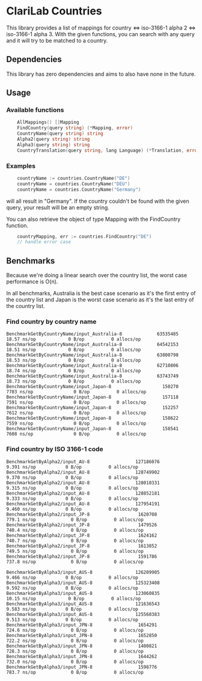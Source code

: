 # ClariLab Countries

This library provides a list of mappings for country <=> iso-3166-1 alpha 2 <=> iso-3166-1 alpha 3.
With the given functions, you can search with any query and it will try to be matched to a country.

## Dependencies

This library has zero dependencies and aims to also have none in the future.

## Usage

### Available functions

```go
    AllMappings() []Mapping
    FindCountry(query string) (*Mapping, error)
    CountryName(query string) string
    Alpha2(query string) string
    Alpha3(query string) string
    CountryTranslation(query string, lang Language) (*Translation, error)
```

### Examples

```go
    countryName := countries.CountryName("DE")
    countryName = countries.CountryName("DEU")
    countryName = countries.CountryName("Germany")
```

will all result in "Germany". If the country couldn't be found with the given query, your result will be an empty string.

You can also retrieve the object of type Mapping with the FindCountry function.

```go
    countryMapping, err := countries.FindCountry("DE")
    // handle error case
```

## Benchmarks

Because we're doing a linear search over the country list, the worst case performance is O(n).

In all benchmarks, Australia is the best case scenario as it's the first entry of the country list and Japan is the worst case scenario as it's the last entry of the country list.

### Find country by country name

```text
BenchmarkGetByCountryName/input_Australia-8             63535485                18.57 ns/op            0 B/op          0 allocs/op
BenchmarkGetByCountryName/input_Australia-8             64542153                18.51 ns/op            0 B/op          0 allocs/op
BenchmarkGetByCountryName/input_Australia-8             63800798                18.53 ns/op            0 B/op          0 allocs/op
BenchmarkGetByCountryName/input_Australia-8             62710806                18.74 ns/op            0 B/op          0 allocs/op
BenchmarkGetByCountryName/input_Australia-8             63743749                18.73 ns/op            0 B/op          0 allocs/op
BenchmarkGetByCountryName/input_Japan-8                   150270              7703 ns/op               0 B/op          0 allocs/op
BenchmarkGetByCountryName/input_Japan-8                   157118              7591 ns/op               0 B/op          0 allocs/op
BenchmarkGetByCountryName/input_Japan-8                   152257              7612 ns/op               0 B/op          0 allocs/op
BenchmarkGetByCountryName/input_Japan-8                   158622              7559 ns/op               0 B/op          0 allocs/op
BenchmarkGetByCountryName/input_Japan-8                   158541              7608 ns/op               0 B/op          0 allocs/op
```

### Find country by ISO 3166-1 code

```text
BenchmarkGetByAlpha2/input_AU-8                 127186076                9.391 ns/op           0 B/op          0 allocs/op
BenchmarkGetByAlpha2/input_AU-8                 128749902                9.370 ns/op           0 B/op          0 allocs/op
BenchmarkGetByAlpha2/input_AU-8                 128010331                9.315 ns/op           0 B/op          0 allocs/op
BenchmarkGetByAlpha2/input_AU-8                 128852181                9.333 ns/op           0 B/op          0 allocs/op
BenchmarkGetByAlpha2/input_AU-8                 127954191                9.460 ns/op           0 B/op          0 allocs/op
BenchmarkGetByAlpha2/input_JP-8                  1620708               779.1 ns/op             0 B/op          0 allocs/op
BenchmarkGetByAlpha2/input_JP-8                  1479526               740.4 ns/op             0 B/op          0 allocs/op
BenchmarkGetByAlpha2/input_JP-8                  1624162               740.7 ns/op             0 B/op          0 allocs/op
BenchmarkGetByAlpha2/input_JP-8                  1613852               749.5 ns/op             0 B/op          0 allocs/op
BenchmarkGetByAlpha2/input_JP-8                  1591786               737.8 ns/op             0 B/op          0 allocs/op
```

```text
BenchmarkGetByAlpha3/input_AUS-8                126209905                9.466 ns/op           0 B/op          0 allocs/op
BenchmarkGetByAlpha3/input_AUS-8                125323408                9.592 ns/op           0 B/op          0 allocs/op
BenchmarkGetByAlpha3/input_AUS-8                123060835               10.15 ns/op            0 B/op          0 allocs/op
BenchmarkGetByAlpha3/input_AUS-8                121636543                9.583 ns/op           0 B/op          0 allocs/op
BenchmarkGetByAlpha3/input_AUS-8                125560383                9.513 ns/op           0 B/op          0 allocs/op
BenchmarkGetByAlpha3/input_JPN-8                 1654291               724.6 ns/op             0 B/op          0 allocs/op
BenchmarkGetByAlpha3/input_JPN-8                 1652850               722.2 ns/op             0 B/op          0 allocs/op
BenchmarkGetByAlpha3/input_JPN-8                 1400821               728.3 ns/op             0 B/op          0 allocs/op
BenchmarkGetByAlpha3/input_JPN-8                 1644262               732.0 ns/op             0 B/op          0 allocs/op
BenchmarkGetByAlpha3/input_JPN-8                 1598776               783.7 ns/op             0 B/op          0 allocs/op
```
